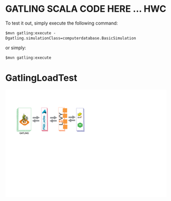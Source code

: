 GATLING SCALA CODE HERE ... HWC
=========================


To test it out, simply execute the following command:

    $mvn gatling:execute -Dgatling.simulationClass=computerdatabase.BasicSimulation

or simply:

    $mvn gatling:execute
# GatlingLoadTest

![alt text](https://github.com/nagarajjayakumar/GatlingLoadTest/blob/master/LoadTest_new.png)

